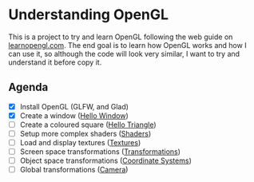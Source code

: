 # Understanding OpenGL
This is a project to try and learn OpenGL following the web guide on [learnopengl.com](https://learnopengl.com/Introduction).  The end goal is to learn how OpenGL works and how I can use it, so although the code will look very similar, I want to try and understand it before copy it.

## Agenda
- [x] Install OpenGL (GLFW, and Glad)
- [x] Create a window ([Hello Window](https://learnopengl.com/Getting-started/Hello-Window))
- [ ] Create a coloured square ([Hello Triangle](https://learnopengl.com/Getting-started/Hello-Triangle))
- [ ] Setup more complex shaders ([Shaders](https://learnopengl.com/Getting-started/Shaders))
- [ ] Load and display textures ([Textures](https://learnopengl.com/Getting-started/Textures))
- [ ] Screen space transformations ([Transformations](https://learnopengl.com/Getting-started/Transformations))
- [ ] Object space transformations ([Coordinate Systems](https://learnopengl.com/Getting-started/Coordinate-Systems))
- [ ] Global transformations ([Camera](https://learnopengl.com/Getting-started/Camera))
